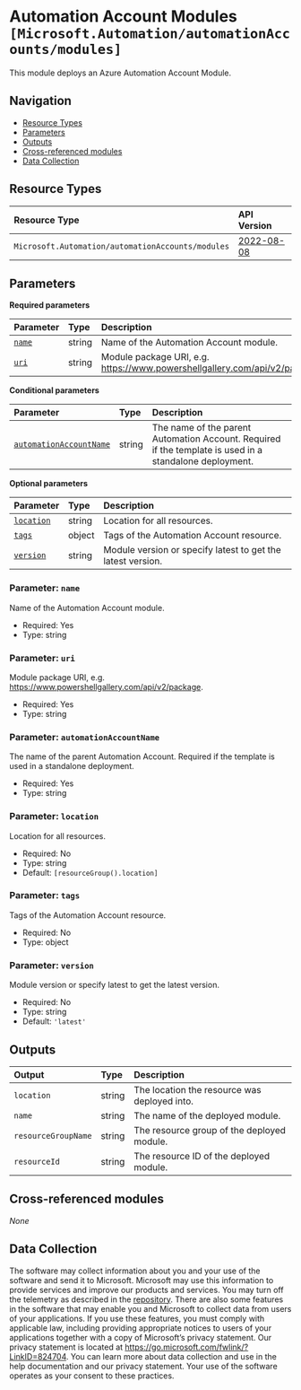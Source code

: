 # Automation Account Modules `[Microsoft.Automation/automationAccounts/modules]`

This module deploys an Azure Automation Account Module.

## Navigation

- [Resource Types](#Resource-Types)
- [Parameters](#Parameters)
- [Outputs](#Outputs)
- [Cross-referenced modules](#Cross-referenced-modules)
- [Data Collection](#Data-Collection)

## Resource Types

| Resource Type | API Version |
| :-- | :-- |
| `Microsoft.Automation/automationAccounts/modules` | [2022-08-08](https://learn.microsoft.com/en-us/azure/templates/Microsoft.Automation/2022-08-08/automationAccounts/modules) |

## Parameters

**Required parameters**

| Parameter | Type | Description |
| :-- | :-- | :-- |
| [`name`](#parameter-name) | string | Name of the Automation Account module. |
| [`uri`](#parameter-uri) | string | Module package URI, e.g. https://www.powershellgallery.com/api/v2/package. |

**Conditional parameters**

| Parameter | Type | Description |
| :-- | :-- | :-- |
| [`automationAccountName`](#parameter-automationaccountname) | string | The name of the parent Automation Account. Required if the template is used in a standalone deployment. |

**Optional parameters**

| Parameter | Type | Description |
| :-- | :-- | :-- |
| [`location`](#parameter-location) | string | Location for all resources. |
| [`tags`](#parameter-tags) | object | Tags of the Automation Account resource. |
| [`version`](#parameter-version) | string | Module version or specify latest to get the latest version. |

### Parameter: `name`

Name of the Automation Account module.

- Required: Yes
- Type: string

### Parameter: `uri`

Module package URI, e.g. https://www.powershellgallery.com/api/v2/package.

- Required: Yes
- Type: string

### Parameter: `automationAccountName`

The name of the parent Automation Account. Required if the template is used in a standalone deployment.

- Required: Yes
- Type: string

### Parameter: `location`

Location for all resources.

- Required: No
- Type: string
- Default: `[resourceGroup().location]`

### Parameter: `tags`

Tags of the Automation Account resource.

- Required: No
- Type: object

### Parameter: `version`

Module version or specify latest to get the latest version.

- Required: No
- Type: string
- Default: `'latest'`


## Outputs

| Output | Type | Description |
| :-- | :-- | :-- |
| `location` | string | The location the resource was deployed into. |
| `name` | string | The name of the deployed module. |
| `resourceGroupName` | string | The resource group of the deployed module. |
| `resourceId` | string | The resource ID of the deployed module. |

## Cross-referenced modules

_None_

## Data Collection

The software may collect information about you and your use of the software and send it to Microsoft. Microsoft may use this information to provide services and improve our products and services. You may turn off the telemetry as described in the [repository](https://aka.ms/avm/telemetry). There are also some features in the software that may enable you and Microsoft to collect data from users of your applications. If you use these features, you must comply with applicable law, including providing appropriate notices to users of your applications together with a copy of Microsoft’s privacy statement. Our privacy statement is located at <https://go.microsoft.com/fwlink/?LinkID=824704>. You can learn more about data collection and use in the help documentation and our privacy statement. Your use of the software operates as your consent to these practices.
